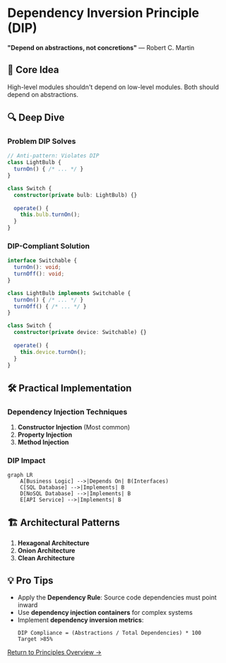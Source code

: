 # Dependency Inversion Principle (DIP)

**"Depend on abstractions, not concretions"** — Robert C. Martin

## 🎯 Core Idea
High-level modules shouldn't depend on low-level modules. Both should depend on abstractions.

## 🔍 Deep Dive

### Problem DIP Solves
```typescript
// Anti-pattern: Violates DIP
class LightBulb {
  turnOn() { /* ... */ }
}

class Switch {
  constructor(private bulb: LightBulb) {}
  
  operate() {
    this.bulb.turnOn();
  }
}
```

### DIP-Compliant Solution
```typescript
interface Switchable {
  turnOn(): void;
  turnOff(): void;
}

class LightBulb implements Switchable {
  turnOn() { /* ... */ }
  turnOff() { /* ... */ }
}

class Switch {
  constructor(private device: Switchable) {}
  
  operate() {
    this.device.turnOn();
  }
}
```

## 🛠 Practical Implementation

### Dependency Injection Techniques
1. **Constructor Injection** (Most common)
2. **Property Injection**
3. **Method Injection**

### DIP Impact
```mermaid
graph LR
    A[Business Logic] -->|Depends On| B(Interfaces)
    C[SQL Database] -->|Implements| B
    D[NoSQL Database] -->|Implements| B
    E[API Service] -->|Implements| B
```

## 🏗 Architectural Patterns
1. **Hexagonal Architecture**
2. **Onion Architecture**
3. **Clean Architecture**

## 💡 Pro Tips
- Apply the **Dependency Rule**: Source code dependencies must point inward
- Use **dependency injection containers** for complex systems
- Implement **dependency inversion metrics**:
  ```
  DIP Compliance = (Abstractions / Total Dependencies) * 100
  Target >85%
  ```

[Return to Principles Overview →](/docs/principles/design-principles)